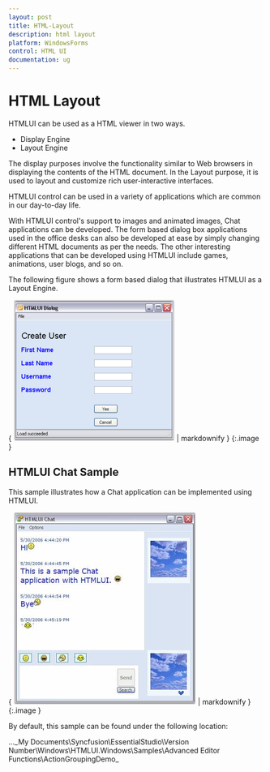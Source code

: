 ```yaml
---
layout: post
title: HTML-Layout
description: html layout
platform: WindowsForms
control: HTML UI
documentation: ug
---
```


# HTML Layout

HTMLUI can be used as a HTML viewer in two ways.

* Display Engine
* Layout Engine



The display purposes involve the functionality similar to Web browsers in displaying the contents of the HTML document. In the Layout purpose, it is used to layout and customize rich user-interactive interfaces.

HTMLUI control can be used in a variety of applications which are common in our day-to-day life. 

With HTMLUI control's support to images and animated images, Chat applications can be developed. The form based dialog box applications used in the office desks can also be developed at ease by simply changing different HTML documents as per the needs. The other interesting applications that can be developed using HTMLUI include games, animations, user blogs, and so on.

The following figure shows a form based dialog that illustrates HTMLUI as a Layout Engine.



{ ![](HTML-Layout_images/HTML-Layout_img1.png) | markdownify }
{:.image }


## HTMLUI Chat Sample

This sample illustrates how a Chat application can be implemented using HTMLUI.

{ ![](HTML-Layout_images/HTML-Layout_img2.jpeg) | markdownify }
{:.image }




By default, this sample can be found under the following location:

...\_My Documents\Syncfusion\EssentialStudio\Version Number\Windows\HTMLUI.Windows\Samples\Advanced Editor Functions\ActionGroupingDemo_

